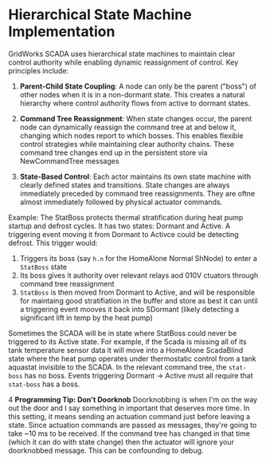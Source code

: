 # Hierarchical State Machine Implementation

GridWorks SCADA uses hierarchical state machines to maintain clear control authority while enabling dynamic reassignment of control. Key principles include:

1. **Parent-Child State Coupling**: A node can only be the parent ("boss") of other nodes when it is in a non-dormant state. This creates a natural hierarchy where control authority flows from active to dormant states.

2. **Command Tree Reassignment**: When state changes occur, the parent node can dynamically reassign the command tree at and below it, changing which nodes report to which bosses. This enables flexible control strategies while maintaining clear authority chains. These command tree changes end up in the persistent store via NewCommandTree messages

3. **State-Based Control**: Each actor maintains its own state machine with clearly defined states and transitions. State changes are always immediately preceded by command tree reassignments. They are oftne almost immediately followed by physical actuator commands.


Example: The StatBoss protects thermal stratification during heat pump startup and defrost cycles. It has two states: Dormant and Active. A triggering event moving it from Dormant to Activce could be detecting defrost. This trigger would:
1. Triggers its boss (say `h.n` for the HomeAlone Normal ShNode) to enter a `StatBoss` state
2. Its boss gives it authority over relevant relays aod 010V ctuators through command tree reassignment
3. `StatBoss` is then moved from Dormant to Active, and will be responsible for maintaing good stratifiation in the buffer and store as best it can until a triggering event mooves it back into SDormant (likely detecting a significant lift in temp by the heat pump)

Sometimes the SCADA will be in state where StatBoss could never be triggered to its Active state. For example, if the Scada is missing all of its tank temperature sensor data it will move into a HomeAlone ScadaBlind state where the heat pump operates under thermostatic control from a tank aquastat invisible to the SCADA. In the relevant command tree, the `stat-boss` has no boss.  Events triggering Dormant -> Active must all require that `stat-boss` has a boss.


4 **Programming Tip: Don't Doorknob** Doorknobbing is when I'm on the way out the door and I say something in important that deserves more time. In this setting, it means sending an actuation command just before leaving a state. Since actuation commands are passed as messages, they're going to take ~10 ms to be received. If the command tree has changed in that time (which it can do with state change) then the actuator will ignore your doorknobbed message. This can be confounding to debug.